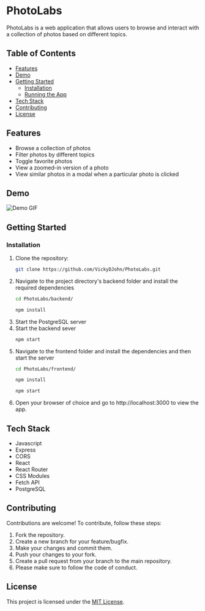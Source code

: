# PhotoLabs

PhotoLabs is a web application that allows users to browse and interact with a collection of photos based on different topics.

## Table of Contents
- [Features](#features)
- [Demo](#demo)
- [Getting Started](#getting-started)
  - [Installation](#installation)
  - [Running the App](#running-the-app)
- [Tech Stack](#tech-stack)
- [Contributing](#contributing)
- [License](#license)

## Features

- Browse a collection of photos
- Filter photos by different topics
- Toggle favorite photos
- View a zoomed-in version of a photo
- View similar photos in a modal when a particular photo is clicked

## Demo

![Demo GIF](/PhotoLabs%20Demo.gif)

## Getting Started

### Installation

1. Clone the repository:
   ```sh
   git clone https://github.com/VickyDJohn/PhotoLabs.git
2. Navigate to the project directory's backend folder and install the required dependencies
   ```sh
   cd PhotoLabs/backend/
   ```
   ```sh
   npm install
   ```
3. Start the PostgreSQL server
4. Start the backend sever
   ```sh
   npm start
   ```
5. Navigate to the frontend folder and install the dependencies and then start the server
   ```sh
   cd PhotoLabs/frontend/
   ```
   ```sh
   npm install
   ```
   ```sh
   npm start
   ```
6. Open your browser of choice and go to http://localhost:3000 to view the app.


## Tech Stack

- Javascript
- Express
- CORS
- React
- React Router
- CSS Modules
- Fetch API
- PostgreSQL

## Contributing
Contributions are welcome! To contribute, follow these steps:

1. Fork the repository.
2. Create a new branch for your feature/bugfix.
3. Make your changes and commit them.
4. Push your changes to your fork.
5. Create a pull request from your branch to the main repository.
6. Please make sure to follow the code of conduct.

## License
This project is licensed under the [MIT License](https://opensource.org/licenses/MIT).